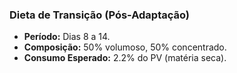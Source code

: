### Dieta de Transição (Pós-Adaptação)

- **Período:** Dias 8 a 14.
- **Composição:** 50% volumoso, 50% concentrado.
- **Consumo Esperado:** 2.2% do PV (matéria seca).


